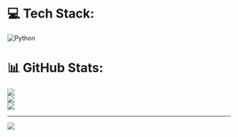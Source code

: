 
# 💻 Tech Stack:
![Python](https://img.shields.io/badge/python-3670A0?style=for-the-badge&logo=python&logoColor=ffdd54)
# 📊 GitHub Stats:
![](https://github-readme-stats.vercel.app/api?username=Lion0008&theme=dark&hide_border=false&include_all_commits=false&count_private=false)<br/>
![](https://github-readme-streak-stats.herokuapp.com/?user=Lion0008&theme=dark&hide_border=false)<br/>
![](https://github-readme-stats.vercel.app/api/top-langs/?username=Lion0008&theme=dark&hide_border=false&include_all_commits=false&count_private=false&layout=compact)

---
[![](https://visitcount.itsvg.in/api?id=Lion0008&icon=0&color=0)](https://visitcount.itsvg.in)

<!-- Proudly created with GPRM ( https://gprm.itsvg.in ) -->
